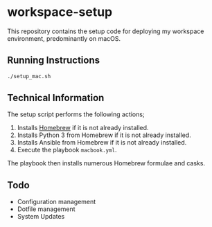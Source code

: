 # workspace-setup

This repository contains the setup code for deploying my workspace environment, predominantly on macOS.

## Running Instructions
```bash
./setup_mac.sh
```

## Technical Information
The setup script performs the following actions;

1. Installs [Homebrew](https://brew.sh) if it is not already installed.
2. Installs Python 3 from Homebrew if it is not already installed.
3. Installs Ansible from Homebrew if it is not already installed.
4. Execute the playbook `macbook.yml`.

The playbook then installs numerous Homebrew formulae and casks.

## Todo
- Configuration management
- Dotfile management
- System Updates
